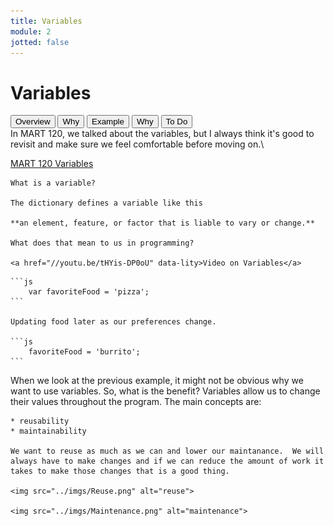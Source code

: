 ```yaml
---
title: Variables
module: 2
jotted: false
---
```


# Variables

<div class="tab">
  <button class="tablinks active" onclick="openTab(event, 'Overview')">Overview</button>
  <button class="tablinks" onclick="openTab(event, 'What')">Why</button>
  <button class="tablinks" onclick="openTab(event, 'Example')">Example</button>
  <button class="tablinks" onclick="openTab(event, 'Why')">Why</button>
  <button class="tablinks" onclick="openTab(event, 'ToDo')">To Do</button>
  
</div>

<div id="Overview" class="tabcontent" style="display:block"  markdown="1">
In MART 120, we talked about the variables, but I always think it's good to revisit and make sure we feel comfortable before moving on.\

<a href="https://montana-media-arts.github.io/120_CreativeCoding1-Fall2020/modules/week-10/variables/" target="_new">MART 120 Variables</a>

</div>
<div id="What" class="tabcontent" markdown="1">
<div class="tabhtml" markdown="1">

    What is a variable?

    The dictionary defines a variable like this

    **an element, feature, or factor that is liable to vary or change.**

    What does that mean to us in programming?

    <a href="//youtu.be/tHYis-DP0oU" data-lity>Video on Variables</a>
</div>
</div>
<div id="Example" class="tabcontent" markdown="1">
<div class="tabhtml" markdown="1">

    ```js
        var favoriteFood = 'pizza';
    ```

    Updating food later as our preferences change.

    ```js
        favoriteFood = 'burrito';
    ```    
</div>

</div>
<div id="Why" class="tabcontent" markdown="1">
<div class="tabhtml" markdown="1">
    When we look at the previous example, it might not be obvious why we want to use variables.  So, what is the benefit?  Variables allow us to change their values throughout the program.  The main concepts are:

    * reusability
    * maintainability

    We want to reuse as much as we can and lower our maintanance.  We will always have to make changes and if we can reduce the amount of work it takes to make those changes that is a good thing.

    <img src="../imgs/Reuse.png" alt="reuse">

    <img src="../imgs/Maintenance.png" alt="maintenance">
</div>
</div>